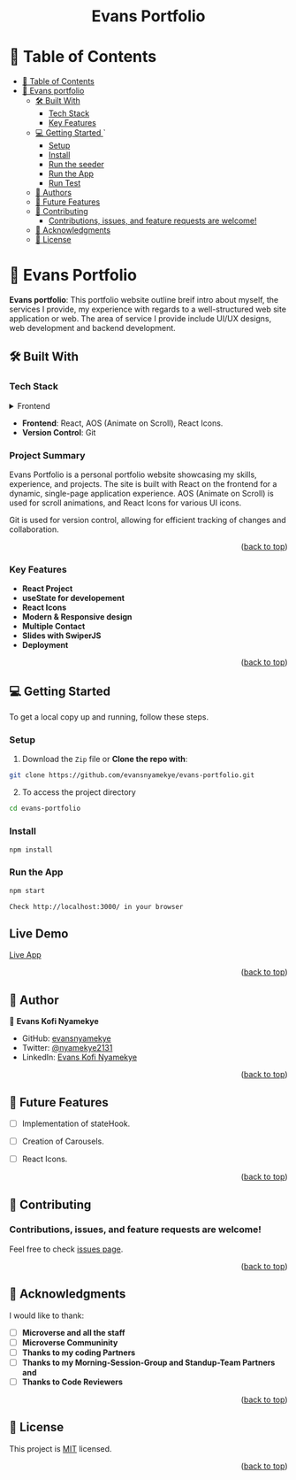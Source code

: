 <a name="readme-top"></a>

<div align="center">

  <h1><b>Evans Portfolio</b></h1>

</div>

# 📗 Table of Contents

- [📗 Table of Contents](#-table-of-contents)
- [📖 Evans portfolio ](#-rail-recipe-app-)
  - [🛠 Built With ](#-built-with-)
    - [Tech Stack ](#tech-stack-)
    - [Key Features ](#key-features-)
  - [💻 Getting Started ](#-getting-started-)`
    - [Setup](#setup)
    - [Install](#install)
    - [Run the seeder](#run-the-seeder)
    - [Run the App](#run-the-app)
    - [Run Test](#run-test)
  - [👥 Authors ](#-authors-)
  - [🔭 Future Features ](#-future-features-)
  - [🤝 Contributing ](#-contributing-)
    - [Contributions, issues, and feature requests are welcome!](#contributions-issues-and-feature-requests-are-welcome)
  - [🙏 Acknowledgments ](#-acknowledgments-)
  - [📝 License ](#-license-)

# 📖 Evans Portfolio <a name="about-project"></a>

**Evans portfolio**: This portfolio website outline breif intro about myself, the services I provide, my experience with regards to a well-structured web site application or web.
                    The area of service I provide include UI/UX designs, web development and backend development. 

## 🛠 Built With <a name="built-with"></a>

### Tech Stack <a name="tech-stack"></a>

<details>
  <summary>Frontend</summary>
  <ul>
    <li><a href="https://www.react.com">React</a></li>
    <li><a href="https://react-icons.github.io/react-icons/search/#q=twitt">React Icons</a></li>
    <li><a href="https://git-scm.com/">Git</a></li>
  </ul>
</details>

- **Frontend**: React, AOS (Animate on Scroll), React Icons.
- **Version Control**: Git

### Project Summary

Evans Portfolio is a personal portfolio website showcasing my skills, experience, and projects. The site is built with React on the frontend for a dynamic, single-page application experience. AOS (Animate on Scroll) is used for scroll animations, and React Icons for various UI icons.

Git is used for version control, allowing for efficient tracking of changes and collaboration.

<p align="right">(<a href="#readme-top">back to top</a>)</p>

### Key Features <a name="key-features"></a>

- **React Project**
- **useState for developement**
- **React Icons**
- **Modern & Responsive design**
- **Multiple Contact**
- **Slides with SwiperJS**
- **Deployment**

<p align="right">(<a href="#readme-top">back to top</a>)</p>

## 💻 Getting Started <a name="getting-started"></a>

To get a local copy up and running, follow these steps.

### Setup

1. Download the `Zip` file or **Clone the repo with**:

```bash
git clone https://github.com/evansnyamekye/evans-portfolio.git
```

2. To access the project directory

```bash
cd evans-portfolio
```

### Install

```bash
npm install

```
### Run the App

```bash
npm start
```

```npm start
Check http://localhost:3000/ in your browser
```
## Live Demo
[Live App](https://evans-portfolio-ecru.vercel.app/)
<p align="right">(<a href="#readme-top">back to top</a>)</p>

## 👥 Author <a name='author'></a>

👤 **Evans Kofi Nyamekye**
- GitHub: [evansnyamekye](https://github.com/evansnyamekye)
- Twitter: [@nyamekye2131](https://twitter.com/nyamekye2131)
- LinkedIn: [Evans Kofi Nyamekye](https://www.linkedin.com/in/evans-kofi-nyamekye-1980a4117/)

<p align="right">(<a href="#readme-top">back to top</a>)</p>

## 🔭 Future Features <a name='future-features'></a>

- [ ] Implementation of stateHook.
- [ ] Creation of Carousels.
- [ ] React Icons.


<p align="right">(<a href="#readme-top">back to top</a>)</p>

## 🤝 Contributing <a name="contributing"></a>

### Contributions, issues, and feature requests are welcome!

Feel free to check [issues page](https://github.com/evansnyamekye/evans-portfolio/issues/4).

<p align="right">(<a href="#readme-top">back to top</a>)</p>
<!-- ACKNOWLEDGEMENTS -->

## 🙏 Acknowledgments <a name="acknowledgements"></a>

I would like to thank:

- [ ] **Microverse and all the staff**
- [ ] **Microverse Communinity**
- [ ] **Thanks to my coding Partners**
- [ ] **Thanks to my Morning-Session-Group and Standup-Team Partners and**
- [ ] **Thanks to Code Reviewers**

<p align="right">(<a href="#readme-top">back to top</a>)</p>

## 📝 License <a name="license"></a>

This project is [MIT](./LICENSE) licensed.

<p align="right">(<a href="#readme-top">back to top</a>)</p>
